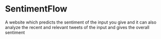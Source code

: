 # SentimentFlow
A website which predicts the sentiment of the input you give and it can also analyze the recent and relevant tweets of the input and gives the overall sentiment
